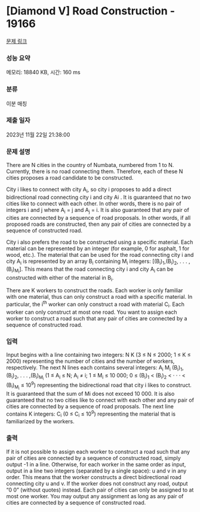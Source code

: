# [Diamond V] Road Construction - 19166 

[문제 링크](https://www.acmicpc.net/problem/19166) 

### 성능 요약

메모리: 18840 KB, 시간: 160 ms

### 분류

이분 매칭

### 제출 일자

2023년 11월 22일 21:38:00

### 문제 설명

<p>There are N cities in the country of Numbata, numbered from 1 to N. Currently, there is no road connecting them. Therefore, each of these N cities proposes a road candidate to be constructed.</p>

<p>City i likes to connect with city A<sub>i</sub>, so city i proposes to add a direct bidirectional road connecting city i and city Ai . It is guaranteed that no two cities like to connect with each other. In other words, there is no pair of integers i and j where A<sub>i</sub> = j and A<sub>j</sub> = i. It is also guaranteed that any pair of cities are connected by a sequence of road proposals. In other words, if all proposed roads are constructed, then any pair of cities are connected by a sequence of constructed road.</p>

<p>City i also prefers the road to be constructed using a specific material. Each material can be represented by an integer (for example, 0 for asphalt, 1 for wood, etc.). The material that can be used for the road connecting city i and city A<sub>i</sub> is represented by an array B<sub>i</sub> containing M<sub>i</sub> integers: [(B<sub>i</sub>)<sub>1</sub>,(B<sub>i</sub>)<sub>2</sub>, . . . ,(B<sub>i</sub>)<sub>M<sub>i</sub></sub>]. This means that the road connecting city i and city A<sub>i</sub> can be constructed with either of the material in B<sub>i</sub>.</p>

<p>There are K workers to construct the roads. Each worker is only familiar with one material, thus can only construct a road with a specific material. In particular, the i<sup>th</sup> worker can only construct a road with material C<sub>i</sub>. Each worker can only construct at most one road. You want to assign each worker to construct a road such that any pair of cities are connected by a sequence of constructed road.</p>

### 입력 

 <p>Input begins with a line containing two integers: N K (3 ≤ N ≤ 2000; 1 ≤ K ≤ 2000) representing the number of cities and the number of workers, respectively. The next N lines each contains several integers: A<sub>i</sub> M<sub>i</sub> (B<sub>i</sub>)<sub>1</sub>,(B<sub>i</sub>)<sub>2</sub>, . . . ,(B<sub>i</sub>)<sub>M<sub>i</sub></sub> (1 ≤ A<sub>i</sub> ≤ N; A<sub>i</sub> ≠ i; 1 ≤ M<sub>i</sub> ≤ 10 000; 0 ≤ (B<sub>i</sub>)<sub>1</sub> < (B<sub>i</sub>)<sub>2</sub> < · · · < (B<sub>i</sub>)<sub>M<sub>i</sub></sub> ≤ 10<sup>9</sup>) representing the bidirectional road that city i likes to construct. It is guaranteed that the sum of Mi does not exceed 10 000. It is also guaranteed that no two cities like to connect with each other and any pair of cities are connected by a sequence of road proposals. The next line contains K integers: C<sub>i</sub> (0 ≤ C<sub>i</sub> ≤ 10<sup>9</sup>) representing the material that is familiarized by the workers.</p>

### 출력 

 <p>If it is not possible to assign each worker to construct a road such that any pair of cities are connected by a sequence of constructed road, simply output -1 in a line. Otherwise, for each worker in the same order as input, output in a line two integers (separated by a single space): u and v in any order. This means that the worker constructs a direct bidirectional road connecting city u and v. If the worker does not construct any road, output “0 0” (without quotes) instead. Each pair of cities can only be assigned to at most one worker. You may output any assignment as long as any pair of cities are connected by a sequence of constructed road.</p>

